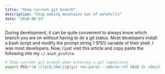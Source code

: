 ```yaml
---
title: "Show current git branch"
description: "Stop making mountains out of molehills"
date: "2018-08-23"
---
```


During development, it can be quite convenient to always know which branch you are on without having to do a git status. Most developers install a bash script and modify the prompt string 1 (PS1)  variable of their shell. I was most developers. Now, I just visit this article and copy paste the following into my `~/.bash_profile`:

```bash
# Show current git branch when entering a git repository
export PS1="\W \[\e[0;36m\]\$(git rev-parse --abbrev-ref HEAD 2> /dev/null)\[\e[0m\]\$ "
```
